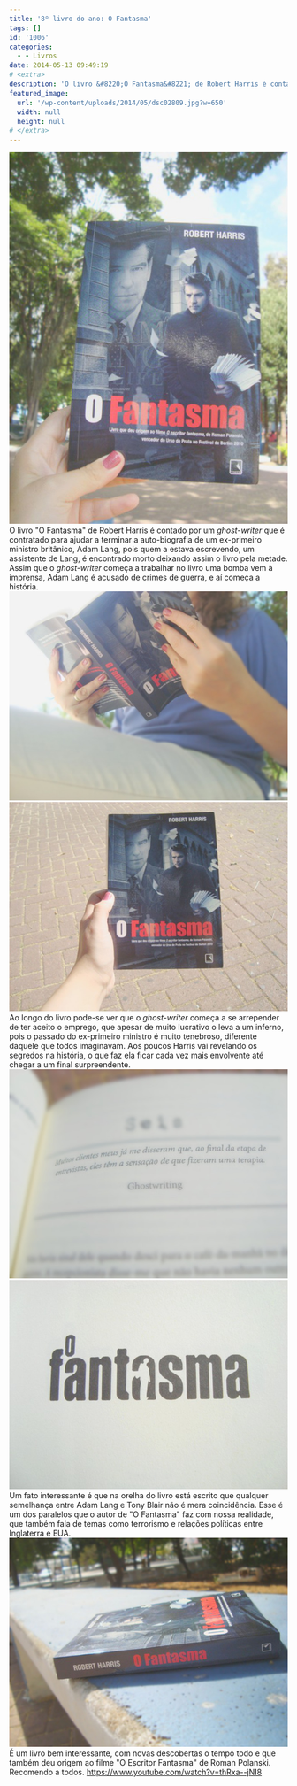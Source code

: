 ```yaml
---
title: '8º livro do ano: O Fantasma'
tags: []
id: '1006'
categories:
  - - Livros
date: 2014-05-13 09:49:19
# <extra>
description: 'O livro &#8220;O Fantasma&#8221; de Robert Harris é contado por um ghost-writer que é contratado para ajudar a terminar a auto-biografia de um ex-primeiro ministro britânico, Adam Lang, pois quem a estava escrevendo, um assistente de Lang, é encontrado morto deixando assim o livro pela metade. Assim que o ghost-writer começa a trabalhar no livro uma bomba vem à imprensa, Adam Lang é acusado de crimes de guerra, e aí começa a história. Ao longo do livro pode-se ver que o ghost-writer começa a se arrepender de ter aceito o emprego, que apesar de muito lucrativo o leva a um inferno, pois o passado do ex-primeiro ministro é muito tenebroso, diferente daquele que todos imaginavam. Aos poucos Harris vai revelando os segredos na história, o que faz ela ficar cada vez mais envolvente até chegar a um final surpreendente. Um &hellip;'
featured_image: 
  url: '/wp-content/uploads/2014/05/dsc02809.jpg?w=650'
  width: null
  height: null
# </extra>
---
```


[![capa do livro O Fantasma](/wp-content/uploads/2014/05/dsc02809.jpg?w=650)](/wp-content/uploads/2014/05/dsc02809.jpg) O livro "O Fantasma" de Robert Harris é contado por um _ghost-writer_ que é contratado para ajudar a terminar a auto-biografia de um ex-primeiro ministro britânico, Adam Lang, pois quem a estava escrevendo, um assistente de Lang, é encontrado morto deixando assim o livro pela metade. Assim que o _ghost-writer_ começa a trabalhar no livro uma bomba vem à imprensa, Adam Lang é acusado de crimes de guerra, e aí começa a história. [![livro O Fantasma](/wp-content/uploads/2014/05/dsc02813.jpg?w=650)](/wp-content/uploads/2014/05/dsc02813.jpg) [![Capa do livro O Fantasma](/wp-content/uploads/2014/05/dsc02819.jpg?w=650)](/wp-content/uploads/2014/05/dsc02819.jpg) Ao longo do livro pode-se ver que o _ghost-writer_ começa a se arrepender de ter aceito o emprego, que apesar de muito lucrativo o leva a um inferno, pois o passado do ex-primeiro ministro é muito tenebroso, diferente daquele que todos imaginavam. Aos poucos Harris vai revelando os segredos na história, o que faz ela ficar cada vez mais envolvente até chegar a um final surpreendente. [![páginas do livro O Fantasma](/wp-content/uploads/2014/05/dsc02814.jpg?w=650)](/wp-content/uploads/2014/05/dsc02814.jpg) [![livro O Fantasma](/wp-content/uploads/2014/05/dsc02817.jpg?w=650)](/wp-content/uploads/2014/05/dsc02817.jpg) Um fato interessante é que na orelha do livro está escrito que qualquer semelhança entre Adam Lang e Tony Blair não é mera coincidência. Esse é um dos paralelos que o autor de "O Fantasma" faz com nossa realidade, que também fala de temas como terrorismo e relações políticas entre Inglaterra e EUA. [![lombada do livro O Fantasma](/wp-content/uploads/2014/05/dsc02821.jpg?w=650)](/wp-content/uploads/2014/05/dsc02821.jpg) É um livro bem interessante, com novas descobertas o tempo todo e que também deu origem ao filme "O Escritor Fantasma" de Roman Polanski. Recomendo a todos. https://www.youtube.com/watch?v=thRxa--jNI8
